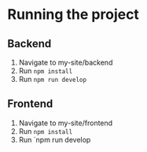 # Running the project

## Backend

1. Navigate to my-site/backend
2. Run `npm install`
3. Run `npm run develop`

## Frontend

1. Navigate to my-site/frontend
2. Run `npm install`
3. Run `npm run develop
